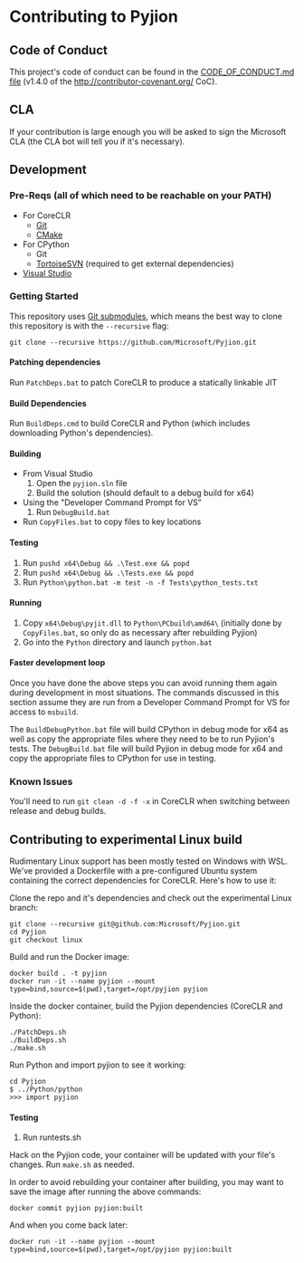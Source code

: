 # Contributing to Pyjion

## Code of Conduct
This project's code of conduct can be found in the
[CODE_OF_CONDUCT.md file](https://github.com/Microsoft/Pyjion/blob/master/CODE_OF_CONDUCT.md)
(v1.4.0 of the http://contributor-covenant.org/ CoC).

## CLA
If your contribution is large enough you will be asked to sign the Microsoft CLA (the CLA bot will tell you if it's necessary).

## Development
### Pre-Reqs (all of which need to be reachable on your PATH)
* For CoreCLR
  * [Git](http://www.git-scm.com/)
  * [CMake](http://www.cmake.org/)
* For CPython
  * Git
  * [TortoiseSVN](http://tortoisesvn.net/) (required to get external dependencies)
* [Visual Studio](https://www.visualstudio.com/)

### Getting Started

This repository uses [Git submodules](https://git-scm.com/book/en/v2/Git-Tools-Submodules), which means the best way to clone this repository is with the `--recursive` flag:

```shell
git clone --recursive https://github.com/Microsoft/Pyjion.git
```

#### Patching dependencies
Run `PatchDeps.bat` to patch CoreCLR to produce a statically linkable JIT

#### Build Dependencies
Run `BuildDeps.cmd` to build CoreCLR and Python (which includes downloading Python's dependencies).

#### Building
* From Visual Studio
  1. Open the `pyjion.sln` file
  2. Build the solution (should default to a debug build for x64)
* Using the "Developer Command Prompt for VS"
  1. Run `DebugBuild.bat`
* Run `CopyFiles.bat` to copy files to key locations

#### Testing
  1. Run `pushd x64\Debug && .\Test.exe && popd`
  2. Run `pushd x64\Debug && .\Tests.exe && popd`
  3. Run `Python\python.bat -m test -n -f Tests\python_tests.txt`

#### Running
1. Copy `x64\Debug\pyjit.dll` to `Python\PCbuild\amd64\` (initially done by `CopyFiles.bat`, so only do as necessary after rebuilding Pyjion)
2. Go into the `Python` directory and launch `python.bat`

#### Faster development loop
Once you have done the above steps you can avoid running them again during development in most situations.
The commands discussed in this section assume they are run from a Developer Command Prompt for VS for access to `msbuild`.

The `BuildDebugPython.bat` file will build CPython in debug mode for x64 as well as copy the appropriate files where they need to be to run Pyjion's tests.
The `DebugBuild.bat` file will build Pyjion in debug mode for x64 and copy the appropriate files to CPython for use in testing.

### Known Issues
You'll need to run `git clean -d -f -x` in CoreCLR when switching between release and debug builds.


## Contributing to experimental Linux build

Rudimentary Linux support has been mostly tested on Windows with WSL. We've provided a Dockerfile with a pre-configured Ubuntu system containing the correct dependencies for CoreCLR. Here's how to use it:

Clone the repo and it's dependencies and check out the experimental Linux branch:

```
git clone --recursive git@github.com:Microsoft/Pyjion.git
cd Pyjion
git checkout linux
```

Build and run the Docker image:

```
docker build . -t pyjion
docker run -it --name pyjion --mount type=bind,source=$(pwd),target=/opt/pyjion pyjion
```

Inside the docker container, build the Pyjion dependencies (CoreCLR and Python):

```
./PatchDeps.sh
./BuildDeps.sh
./make.sh
```

Run Python and import pyjion to see it working:

```
cd Pyjion
$ ../Python/python
>>> import pyjion
```

#### Testing
  1. Run runtests.sh

Hack on the Pyjion code, your container will be updated with your file's changes. Run `make.sh` as needed.

In order to avoid rebuilding your container after building, you may want to save the image after running the above commands:

```
docker commit pyjion pyjion:built
```

And when you come back later:

```
docker run -it --name pyjion --mount type=bind,source=$(pwd),target=/opt/pyjion pyjion:built
```

